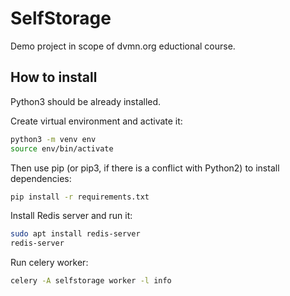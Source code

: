# SelfStorage

Demo project in scope of dvmn.org eductional course.

## How to install

Python3 should be already installed. 

Create virtual environment and activate it:

```bash 
python3 -m venv env 
source env/bin/activate
```

Then use pip (or pip3, if there is a conflict with Python2) to install dependencies:

```bash
pip install -r requirements.txt
```

Install Redis server and run it:

```bash
sudo apt install redis-server
redis-server
```

Run celery worker:

```bash
celery -A selfstorage worker -l info
```
